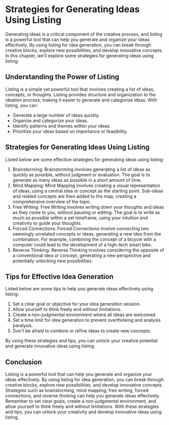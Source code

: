 Strategies for Generating Ideas Using Listing
===========================================================================================

Generating ideas is a critical component of the creative process, and listing is a powerful tool that can help you generate and organize your ideas effectively. By using listing for idea generation, you can break through creative blocks, explore new possibilities, and develop innovative concepts. In this chapter, we'll explore some strategies for generating ideas using listing.

Understanding the Power of Listing
----------------------------------

Listing is a simple yet powerful tool that involves creating a list of ideas, concepts, or thoughts. Listing provides structure and organization to the ideation process, making it easier to generate and categorize ideas. With listing, you can:

* Generate a large number of ideas quickly.
* Organize and categorize your ideas.
* Identify patterns and themes within your ideas.
* Prioritize your ideas based on importance or feasibility.

Strategies for Generating Ideas Using Listing
---------------------------------------------

Listed below are some effective strategies for generating ideas using listing:

1. Brainstorming: Brainstorming involves generating a list of ideas as quickly as possible, without judgment or evaluation. The goal is to generate as many ideas as possible in a short amount of time.
2. Mind Mapping: Mind Mapping involves creating a visual representation of ideas, using a central idea or concept as the starting point. Sub-ideas and related concepts are then added to the map, creating a comprehensive overview of the topic.
3. Free Writing: Free Writing involves writing down your thoughts and ideas as they come to you, without pausing or editing. The goal is to write as much as possible within a set timeframe, using your intuition and creativity to guide your thoughts.
4. Forced Connections: Forced Connections involve connecting two seemingly unrelated concepts or ideas, generating a new idea from the combination. For example, combining the concept of a bicycle with a computer could lead to the development of a high-tech smart bike.
5. Reverse Thinking: Reverse Thinking involves considering the opposite of a conventional idea or concept, generating a new perspective and potentially unlocking new possibilities.

Tips for Effective Idea Generation
----------------------------------

Listed below are some tips to help you generate ideas effectively using listing:

1. Set a clear goal or objective for your idea generation session.
2. Allow yourself to think freely and without limitations.
3. Create a non-judgmental environment where all ideas are welcomed.
4. Set a time limit for idea generation to prevent overthinking and analysis paralysis.
5. Don't be afraid to combine or refine ideas to create new concepts.

By using these strategies and tips, you can unlock your creative potential and generate innovative ideas using listing.

Conclusion
----------

Listing is a powerful tool that can help you generate and organize your ideas effectively. By using listing for idea generation, you can break through creative blocks, explore new possibilities, and develop innovative concepts. Strategies such as brainstorming, mind mapping, free writing, forced connections, and reverse thinking can help you generate ideas effectively. Remember to set clear goals, create a non-judgmental environment, and allow yourself to think freely and without limitations. With these strategies and tips, you can unlock your creativity and develop innovative ideas using listing.
